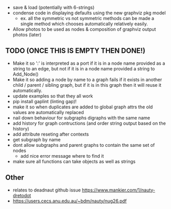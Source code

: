  - save & load (potentially with 6-strings)
 - condense code in displaying defaults using the new graphviz pkg model
    - ex. all the symmetric vs not symmetric methods can be made a single method which chooses automatically relatively easily.
- Allow photos to be used as nodes & composition of graphviz output photos (later)

## TODO (ONCE THIS IS EMPTY THEN DONE!)
 - Make it so ':' is interpreted as a port if it is in a node name provided as a string to an edge, but not if it is in a node name provided a string to Add_Node()
 - Make it so adding a node by name to a graph fails if it exists in another child / parent / sibling graph, but if it is in this graph then it will reuse it automatically. 
 - update examples so that they all work 
 - pip install gaplint (linting gap)!
 - make it so when duplicates are added to global graph attrs the old values are automatically replaced
 - nail down behaviour for subgraphs digraphs with the same name 
 - add history for graph contructions (and order string output based on the history)
 - add attribute reseting after contexts
 - get subgraph by name
 - dont allow subgraphs and parent graphs to contain the same set of nodes
    - add nice error message where to find it
 - make sure all functions can take objects as well as strings

## Other
 - relates to deadnaut github issue https://www.mankier.com/1/nauty-dretodot
 - https://users.cecs.anu.edu.au/~bdm/nauty/nug26.pdf
